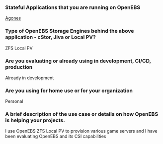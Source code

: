 ### Stateful Applications that you are running on OpenEBS
[Agones](https://agones.dev/site/)

### Type of OpenEBS Storage Engines behind the above application - cStor, Jiva or Local PV?
ZFS Local PV

### Are you evaluating or already using in development, CI/CD, production
Already in development

### Are you using for home use or for your organization
Personal

### A brief description of the use case or details on how OpenEBS is helping your projects.
I use OpenEBS ZFS Local PV to provision various game servers and I have been evaluating OpenEBS and its CSI capabilities

